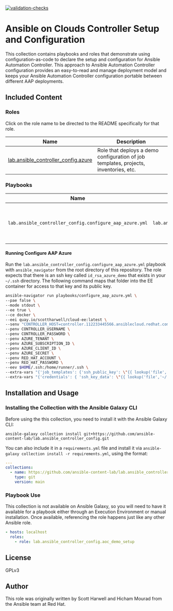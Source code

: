 [![validation-checks](https://github.com/ansible-content-lab/lab.ansible_controller_config/actions/workflows/on-push.yml/badge.svg)](https://github.com/ansible-content-lab/lab.ansible_controller_config/actions/workflows/on-push.yml)

# Ansible on Clouds Controller Setup and Configuration

This collection contains playbooks and roles that demonstrate using configuration-as-code to declare the setup and configuration for Ansible Automation Controller.  This approach to Ansible Automation Controller configuration provides an easy-to-read and manage deployment model and keeps your Ansible Automation Controller configuration portable between different AAP deployments. 

## Included Content

<!--start collection content-->
### Roles

Click on the role name to be directed to the README specifically for that role.

| Name                                                                                                                                        | Description                                                                          |
|---------------------------------------------------------------------------------------------------------------------------------------------|--------------------------------------------------------------------------------------|
| [lab.ansible_controller_config.azure](https://github.com/ansible-content-lab/lab.ansible_controller_config/blob/main/roles/azure/README.md) | Role that deploys a demo configuration of job templates, projects, inventories, etc. |

### Playbooks

| Name                                                    | Role(s) Used                          | Description                                               |
|---------------------------------------------------------|---------------------------------------|-----------------------------------------------------------|
| `lab.ansible_controller_config.configure_aap_azure.yml` | `lab.ansible_controller_config.azure` | A playbook that runs the AAP on Azure configuration role. |

#### Running Configure AAP Azure

Run the `lab.ansible_controller_config.configure_aap_azure.yml` playbook with `ansible_navigator` from the root directory of this repository.  The role expects that there is an ssh key called `id_rsa_azure_demo` that exists in your `~/.ssh` directory.  The following command maps that folder into the EE container for access to that key and its public key. 

```bash
ansible-navigator run playbooks/configure_aap_azure.yml \
--pae false \
--mode stdout \
--ee true \
--ce docker \
--eei quay.io/scottharwell/cloud-ee:latest \
--senv "CONTROLLER_HOST=controller.112233445566.ansiblecloud.redhat.com" \
--penv CONTROLLER_USERNAME \
--penv CONTROLLER_PASSWORD \
--penv AZURE_TENANT \
--penv AZURE_SUBSCRIPTION_ID \
--penv AZURE_CLIENT_ID \
--penv AZURE_SECRET \
--penv RED_HAT_ACCOUNT \
--penv RED_HAT_PASSWORD \
--eev $HOME/.ssh:/home/runner/.ssh \
--extra-vars "{'job_templates': {'ssh_public_key': \"{{ lookup('file','~/.ssh/id_rsa_azure_demo.pub') }}\", 'admin_password': 'ansible123456' }}" \
--extra-vars "{'credentials': { 'ssh_key_data': \"{{ lookup('file','~/.ssh/id_rsa_azure_demo') }}\" }}"
```

## Installation and Usage

### Installing the Collection with the Ansible Galaxy CLI

Before using the this collection, you need to install it with the Ansible Galaxy CLI:

`ansible-galaxy collection install git+https://github.com/ansible-content-lab/lab.ansible_controller_config.git`

You can also include it in a `requirements.yml` file and install it via `ansible-galaxy collection install -r requirements.yml`, using the format:

```yaml
---
collections:
  - name: https://github.com/ansible-content-lab/lab.ansible_controller_config
    type: git
    version: main
```

### Playbook Use

This collection is not available on Ansible Galaxy, so you will need to have it available for a playbook either through an Execution Environment or manual installation.  Once available, referencing the role happens just like any other Ansible role.

```yaml
- hosts: localhost
  roles:
    - role: lab.ansible_controller_config.aoc_demo_setup
```

## License

GPLv3

## Author

This role was originally written by Scott Harwell and Hicham Mourad from the Ansible team at Red Hat.

